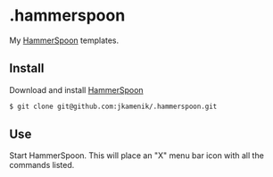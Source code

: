 # .hammerspoon

My [HammerSpoon](http://hammerspoon.org) templates.

## Install

Download and install [HammerSpoon](https://github.com/Hammerspoon/hammerspoon/releases/latest)

``` bash
$ git clone git@github.com:jkamenik/.hammerspoon.git
```

## Use

Start HammerSpoon.  This will place an "X" menu bar icon with all the
commands listed.
